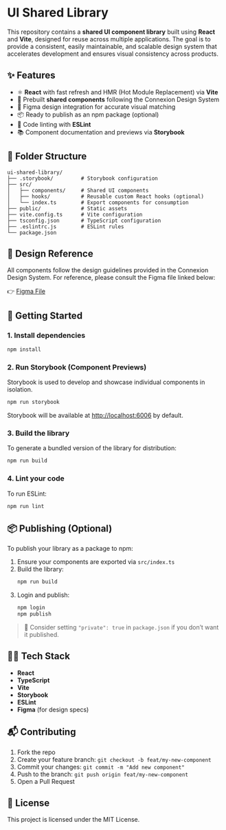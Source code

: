 # UI Shared Library

This repository contains a **shared UI component library** built using **React** and **Vite**, designed for reuse across multiple applications. The goal is to provide a consistent, easily maintainable, and scalable design system that accelerates development and ensures visual consistency across products.

## ✨ Features

- ⚛️ **React** with fast refresh and HMR (Hot Module Replacement) via **Vite**
- 🧱 Prebuilt **shared components** following the Connexion Design System
- 🎨 Figma design integration for accurate visual matching
- 📦 Ready to publish as an npm package (optional)
- 🧹 Code linting with **ESLint**
- 📚 Component documentation and previews via **Storybook**

## 📁 Folder Structure

```
ui-shared-library/
├── .storybook/         # Storybook configuration
├── src/
│   ├── components/     # Shared UI components
│   ├── hooks/          # Reusable custom React hooks (optional)
│   └── index.ts        # Export components for consumption
├── public/             # Static assets
├── vite.config.ts      # Vite configuration
├── tsconfig.json       # TypeScript configuration
├── .eslintrc.js        # ESLint rules
└── package.json
```

## 🎨 Design Reference

All components follow the design guidelines provided in the Connexion Design System. For reference, please consult the Figma file linked below:

👉 [Figma File](https://www.figma.com/design/gwL0YfUs4PHz986Pt5HiaE/Connexion-Design-System---Component-Library?node-id=3532-309&t=cCwa6UutVS5toMZ9-0)

## 🚀 Getting Started

### 1. Install dependencies

```bash
npm install
```

### 2. Run Storybook (Component Previews)

Storybook is used to develop and showcase individual components in isolation.

```bash
npm run storybook
```

Storybook will be available at [http://localhost:6006](http://localhost:6006) by default.

### 3. Build the library

To generate a bundled version of the library for distribution:

```bash
npm run build
```

### 4. Lint your code

To run ESLint:

```bash
npm run lint
```

## 📦 Publishing (Optional)

To publish your library as a package to npm:

1. Ensure your components are exported via `src/index.ts`
2. Build the library:
   ```bash
   npm run build
   ```
3. Login and publish:
   ```bash
   npm login
   npm publish
   ```

> 🔐 Consider setting `"private": true` in `package.json` if you don’t want it published.

## 🧑‍💻 Tech Stack

- **React**
- **TypeScript**
- **Vite**
- **Storybook**
- **ESLint**
- **Figma** (for design specs)

## 📬 Contributing

1. Fork the repo
2. Create your feature branch: `git checkout -b feat/my-new-component`
3. Commit your changes: `git commit -m "Add new component"`
4. Push to the branch: `git push origin feat/my-new-component`
5. Open a Pull Request

## 📝 License

This project is licensed under the MIT License.
